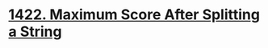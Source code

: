 # [1422. Maximum Score After Splitting a String](https://leetcode.com/problems/maximum-score-after-splitting-a-string/description/)